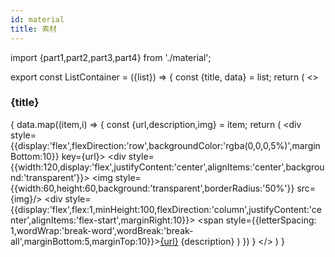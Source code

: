 ```yaml
---
id: material
title: 素材
---
```


import {part1,part2,part3,part4} from './material'; 

export const ListContainer = ({list}) => {
    const {title, data} = list;
    return (
        <>
            <h3>
                <a>{title}</a>
            </h3>
            {
                data.map((item,i) => {
                    const {url,description,img} = item;
                    return (
                        <div style={{display:'flex',flexDirection:'row',backgroundColor:'rgba(0,0,0,5%)',marginBottom:10}} key={url}>
                            <div style={{width:120,display:'flex',justifyContent:'center',alignItems:'center',background:'transparent'}}>
                                <img style={{width:60,height:60,background:'transparent',borderRadius:'50%'}} src={img}/>
                            </div>
                            <div style={{display:'flex',flex:1,minHeight:100,flexDirection:'column',justifyContent:'center',alignItems:'flex-start',marginRight:10}}>
                                <span style={{letterSpacing: 1,wordWrap:'break-word',wordBreak:'break-all',marginBottom:5,marginTop:10}}><a href={url}>{url}</a></span>
                                <span style={{marginBottom:10,marginTop:5}}>{description}</span>
                            </div>
                        </div>
                    )
                })
            }
        </>
    )
}

<ListContainer list={part1}/>
<ListContainer list={part2}/>
<ListContainer list={part3}/>
<ListContainer list={part4}/>
